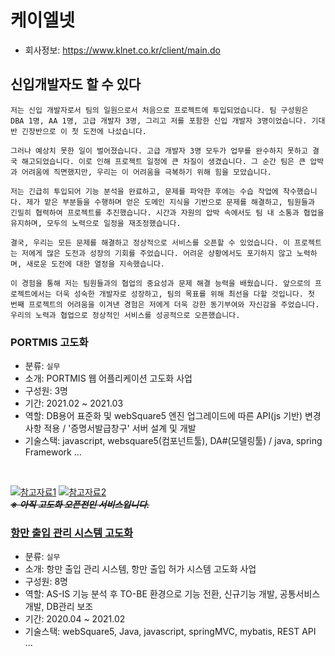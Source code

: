 # 케이엘넷
- 회사정보: https://www.klnet.co.kr/client/main.do

## 신입개발자도 할 수 있다
```
저는 신입 개발자로서 팀의 일원으로서 처음으로 프로젝트에 투입되었습니다. 팀 구성원은 DBA 1명, AA 1명, 고급 개발자 3명, 그리고 저를 포함한 신입 개발자 3명이었습니다. 기대반 긴장반으로 이 첫 도전에 나섰습니다.

그러나 예상치 못한 일이 벌어졌습니다. 고급 개발자 3명 모두가 업무를 완수하지 못하고 결국 해고되었습니다. 이로 인해 프로젝트 일정에 큰 차질이 생겼습니다. 그 순간 팀은 큰 압박과 어려움에 직면했지만, 우리는 이 어려움을 극복하기 위해 힘을 모았습니다.

저는 긴급히 투입되어 기능 분석을 완료하고, 문제를 파악한 후에는 수습 작업에 착수했습니다. 제가 맡은 부분들을 수행하며 얻은 도메인 지식을 기반으로 문제를 해결하고, 팀원들과 긴밀히 협력하여 프로젝트를 추진했습니다. 시간과 자원의 압박 속에서도 팀 내 소통과 협업을 유지하며, 모두의 노력으로 일정을 재조정했습니다.

결국, 우리는 모든 문제를 해결하고 정상적으로 서비스를 오픈할 수 있었습니다. 이 프로젝트는 저에게 많은 도전과 성장의 기회를 주었습니다. 어려운 상황에서도 포기하지 않고 노력하며, 새로운 도전에 대한 열정을 지속했습니다.

이 경험을 통해 저는 팀원들과의 협업의 중요성과 문제 해결 능력을 배웠습니다. 앞으로의 프로젝트에서는 더욱 성숙한 개발자로 성장하고, 팀의 목표를 위해 최선을 다할 것입니다. 첫 번째 프로젝트의 어려움을 이겨낸 경험은 저에게 더욱 강한 동기부여와 자신감을 주었습니다. 우리의 노력과 협업으로 정상적인 서비스를 성공적으로 오픈했습니다.
```

### PORTMIS 고도화
- 분류: ``실무``
- 소개: PORTMIS 웹 어플리케이션 고도화 사업
- 구성원: 3명
- 기간: 2021.02 ~ 2021.03
- 역할: DB용어 표준화 및 webSquare5 엔진 업그레이드에 따른 API(js 기반) 변경사항 적용 / '증명서발급창구' 서버 설계 및 개발
- 기술스택: javascript, websquare5(컴포넌트툴), DA#(모델링툴) / java, spring Framework ...
<br/>

[![참고자료1](../..//IMAGES/apply.PNG)](https://pss.mof.go.kr) [![참고자료2](../../IMAGES/permit.PNG)](#)<br/>~~***※ 아직 고도화 오픈전인 서비스입니다.***~~
### [항만 출입 관리 시스템 고도화](https://github.com/wjdrhkd456/RESUME/tree/main/projects/klnet/pss)
- 분류: ``실무``
- 소개: 항만 출입 관리 시스템, 항만 출입 허가 시스템 고도화 사업 
- 구성원: 8명
- 역할: AS-IS 기능 분석 후 TO-BE 환경으로 기능 전환, 신규기능 개발, 공통서비스 개발, DB관리 보조 
- 기간: 2020.04 ~ 2021.02
- 기술스택: webSquare5, Java, javascript, springMVC, mybatis, REST API ...
<br/>